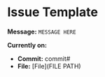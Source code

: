 # Issue Template

**Message:** `MESSAGE HERE`

**Currently on:**

- **Commit:** commit#
- **File:** [File](FILE PATH)
